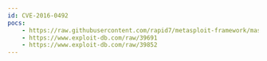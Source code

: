 ```yaml
---
id: CVE-2016-0492
pocs:
    - https://raw.githubusercontent.com/rapid7/metasploit-framework/master/modules/exploits/multi/http/oracle_ats_file_upload.rb
    - https://www.exploit-db.com/raw/39691
    - https://www.exploit-db.com/raw/39852
---
```

